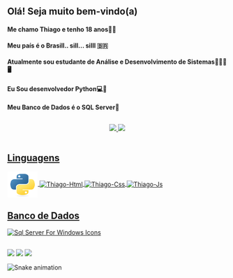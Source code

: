
<div>
  <h2>Olá! Seja muito bem-vindo(a)</h2>
  <h4>Me chamo Thiago e tenho 18 anos🧑🏻</h4>
  <h4>Meu país é o Brasill.. sill... silll 🇧🇷</h4>
  <h4>Atualmente sou estudante de Análise e Desenvolvimento de Sistemas👨🏻‍💻🖥</h4>
  <h4>Eu Sou desenvolvedor Python💻🐍</h4>
  <h4>Meu Banco de Dados é o SQL Server📂</h4>
</div>

##

<div align="center">
  <a href="https://github.com/ThiMonteiro">
  <img height="180em" src="https://github-readme-stats.vercel.app/api?username=ThiMonteiro&show_icons=true&theme=darcka&include_all_commits=true&count_private=true"/>
  <img height="180em" src="https://github-readme-stats.vercel.app/api/top-langs/?username=ThiMonteiro&layout=compact&langs_count=7&theme=darck"/>
  
</div>
  
  
<div style="display: inline_block"><br>
  <h2>Linguagens</h2>
  <img align="center" alt="Thiago-Python" height="60" width="70" src="https://raw.githubusercontent.com/devicons/devicon/master/icons/python/python-original.svg">
  <img align="center" alt="Thiago-Html" height="60" width="70" src="https://cdn.jsdelivr.net/gh/devicons/devicon/icons/html5/html5-original-wordmark.svg" />
  <img align="center" alt="Thiago-Css" height="60" width="70" src="https://cdn.jsdelivr.net/gh/devicons/devicon/icons/css3/css3-original-wordmark.svg" />
  <img align="center" alt="Thiago-Js" height="60" width="70" src="https://cdn.jsdelivr.net/gh/devicons/devicon/icons/javascript/javascript-original.svg" />

</div>
  <h2>Banco de Dados</h2>
  <a href="https://www.freeiconspng.com/img/11375" title="Image from freeiconspng.com"><img src="https://www.freeiconspng.com/uploads/sql-server-icon-6.jpg" width="150" alt="Sql Server For Windows Icons" /></a>
         
</div>
  
##
  
<div> 
  <a href="https://instagram.com/thiagoomoonteiroo" target="_blank"><img src="https://img.shields.io/badge/-Instagram-%23E4405F?style=for-the-badge&logo=instagram&logoColor=white" target="_blank"></a>
  <a href = "mailto:thiago.gsenior@gmail.com"><img src="https://img.shields.io/badge/-Gmail-%23333?style=for-the-badge&logo=gmail&logoColor=white" target="_blank"></a>
  <a href="https://www.linkedin.com/in/thiago-monteiro-7286b2226" target="_blank"><img src="https://img.shields.io/badge/-LinkedIn-%230077B5?style=for-the-badge&logo=linkedin&logoColor=white" target="_blank"></a>
 
  ![Snake animation](https://github.com/ThiMonteiro/ThiMonteiro/blob/output/github-contribution-grid-snake.svg)
 
</div>
